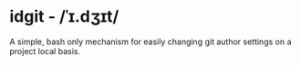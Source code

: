 # idgit - /ˈɪ.dʒɪt/

A simple, bash only mechanism for easily changing git author settings on a project local basis.
